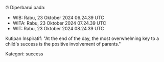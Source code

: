 ⏰ Diperbarui pada:
- WIB: Rabu, 23 Oktober 2024 06.24.39 UTC
- WITA: Rabu, 23 Oktober 2024 07.24.39 UTC
- WIT: Rabu, 23 Oktober 2024 08.24.39 UTC

Kutipan Inspiratif:
"At the end of the day, the most overwhelming key to a child's success is the positive involvement of parents."


Kategori: success

